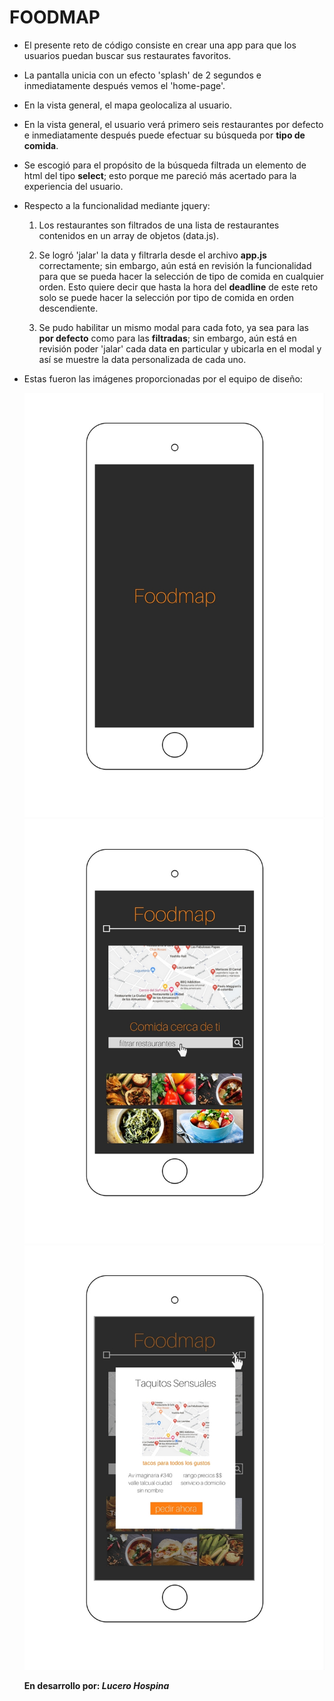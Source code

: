 # **FOODMAP**

* El presente reto de código consiste en crear una app para que los usuarios puedan buscar sus restaurates favoritos.

* La pantalla unicia con un efecto 'splash' de 2 segundos e inmediatamente después vemos el 'home-page'.

* En la vista general, el mapa geolocaliza al usuario.

* En la vista general, el usuario verá primero seis restaurantes por defecto e inmediatamente después puede efectuar su búsqueda por **tipo de comida**.

* Se escogió para el propósito de la búsqueda filtrada un elemento de html del tipo **select**; esto porque me pareció más acertado para la experiencia del usuario.

* Respecto a la funcionalidad mediante jquery:

  1. Los restaurantes son filtrados de una lista de restaurantes contenidos en un array de objetos (data.js).

  2. Se logró 'jalar' la data y filtrarla desde el archivo **app.js** correctamente; sin embargo, aún está en revisión la funcionalidad para que se pueda hacer la selección de tipo de comida en cualquier orden. Esto quiere decir que hasta la hora del **deadline** de este reto solo se puede hacer la selección por tipo de comida en orden descendiente.
  
  3. Se pudo habilitar un mismo modal para cada foto, ya sea para las **por defecto** como para las **filtradas**; sin embargo, aún está en revisión poder 'jalar' cada data en particular y ubicarla en el modal y así se muestre la data personalizada de cada uno.

* Estas fueron las imágenes proporcionadas por el equipo de diseño:

  ![Sin titulo](assets/docs/intro-splash.jpg)
  ![Sin titulo](assets/docs/home.jpg)
  ![Sin titulo](assets/docs/modal-view.jpg)

  **En desarrollo por:
  _Lucero Hospina_**

